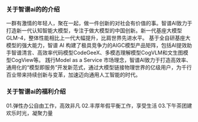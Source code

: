 ### 关于智谱ai的的介绍
一群有激情的年轻人，聚在一起，做一件创新的对社会有价值的事。智谱AI致力于打造新一代认知智能大模型，专注于做大模型的中国创新。新一代基座大模型GLM-4，整体性能相比上一代大幅提升，比肩世界先进水平。 基于全自研基座大模型的强大能力，智谱 AI 构建了极具竞争力的AIGC模型产品矩阵，包括AI提效助手智谱清言、高效率代码模型CodeGeeX、多模态理解模型CogVLM和文生图模型CogView等。
践行Model as a Service 市场理念，智谱AI致力于打造高效率、通用化的“模型即服务”开发新范式，通过大模型链接物理世界的亿级用户，为千行百业带来持续创新与变革，加速迈向通用人工智能的时代。
### 关于智谱ai的福利介绍
01.弹性办公自由工作，高效非凡
02.丰厚年假平衡工作，享受生活
03.下午茶团建欢乐时光，凝聚力量